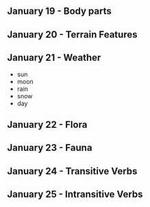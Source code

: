 ## January 19 - Body parts

## January 20 - Terrain Features

## January 21 - Weather
- sun
- moon
- rain
- snow
- day

## January 22 - Flora

## January 23 - Fauna

## January 24 - Transitive Verbs

## January 25 - Intransitive Verbs
